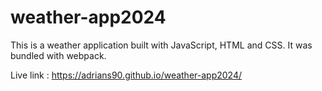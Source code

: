 # weather-app2024

This is a weather application built with JavaScript, HTML and CSS. It was bundled with webpack.

Live link :
https://adrians90.github.io/weather-app2024/
